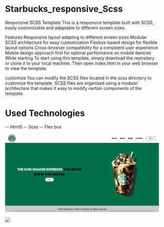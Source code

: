 # Starbucks_responsive_Scss

Responsive SCSS Template
This is a responsive template built with SCSS, easily customizable and adaptable to different screen sizes.

Features
Responsive layout adapting to different screen sizes
Modular SCSS architecture for easy customization
Flexbox-based design for flexible layout options
Cross-browser compatibility for a consistent user experience
Mobile design approach first for optimal performance on mobile devices
While starting
To start using this template, simply download the repository or clone it to your local machine. Then open index.html in your web browser to view the template.

customize
You can modify the SCSS files located in the scss directory to customize the template. SCSS files are organized using a modular architecture that makes it easy to modify certain components of the template.

# Used Technologies

-- Html5
-- Scss
-- Flex box

![](/screenPhoto.jpg)

![](/screen.gif)
